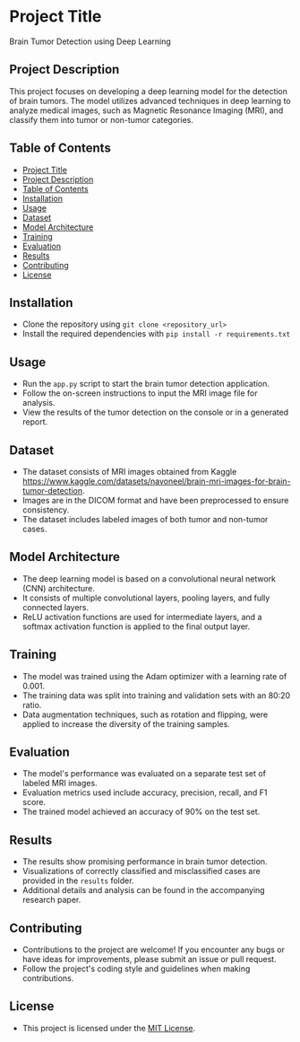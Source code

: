 

# Project Title

Brain Tumor Detection using Deep Learning

## Project Description

This project focuses on developing a deep learning model for the detection of brain tumors. The model utilizes advanced techniques in deep learning to analyze medical images, such as Magnetic Resonance Imaging (MRI), and classify them into tumor or non-tumor categories.

## Table of Contents

- [Project Title](#project-title)
- [Project Description](#project-description)
- [Table of Contents](#table-of-contents)
- [Installation](#installation)
- [Usage](#usage)
- [Dataset](#dataset)
- [Model Architecture](#model-architecture)
- [Training](#training)
- [Evaluation](#evaluation)
- [Results](#results)
- [Contributing](#contributing)
- [License](#license)

## Installation

- Clone the repository using `git clone <repository_url>`
- Install the required dependencies with `pip install -r requirements.txt`

## Usage

- Run the `app.py` script to start the brain tumor detection application.
- Follow the on-screen instructions to input the MRI image file for analysis.
- View the results of the tumor detection on the console or in a generated report.

## Dataset

- The dataset consists of MRI images obtained from Kaggle https://www.kaggle.com/datasets/navoneel/brain-mri-images-for-brain-tumor-detection.
- Images are in the DICOM format and have been preprocessed to ensure consistency.
- The dataset includes labeled images of both tumor and non-tumor cases.

## Model Architecture

- The deep learning model is based on a convolutional neural network (CNN) architecture.
- It consists of multiple convolutional layers, pooling layers, and fully connected layers.
- ReLU activation functions are used for intermediate layers, and a softmax activation function is applied to the final output layer.

## Training

- The model was trained using the Adam optimizer with a learning rate of 0.001.
- The training data was split into training and validation sets with an 80:20 ratio.
- Data augmentation techniques, such as rotation and flipping, were applied to increase the diversity of the training samples.

## Evaluation

- The model's performance was evaluated on a separate test set of labeled MRI images.
- Evaluation metrics used include accuracy, precision, recall, and F1 score.
- The trained model achieved an accuracy of 90% on the test set.

## Results

- The results show promising performance in brain tumor detection.
- Visualizations of correctly classified and misclassified cases are provided in the `results` folder.
- Additional details and analysis can be found in the accompanying research paper.

## Contributing

- Contributions to the project are welcome! If you encounter any bugs or have ideas for improvements, please submit an issue or pull request.
- Follow the project's coding style and guidelines when making contributions.

## License

- This project is licensed under the [MIT License](LICENSE).

